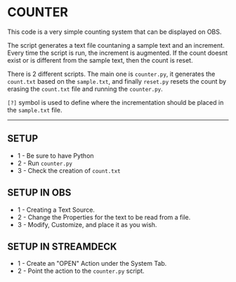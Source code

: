 # COUNTER

This code is a very simple counting system that can be displayed on OBS.

The script generates a text file countaning a sample text and an increment. Every time the script is run, the increment is augmented. 
If the count doesnt exist or is different from the sample text, then the count is reset. 

There is 2 different scripts. The main one is ``` counter.py ```, it generates the ``` count.txt ``` based on the ``` sample.txt ```, and finally ``` reset.py ``` resets the count by erasing the ``` count.txt ``` file and running the ``` counter.py ```. 

``` [?] ``` symbol is used to define where the incrementation should be placed in the ``` sample.txt ``` file. 

---

## SETUP 

- 1 - Be sure to have Python
- 2 - Run ``` counter.py ```
- 3 - Check the creation of ``` count.txt ```

## SETUP IN OBS 

- 1 - Creating a Text Source.
- 2 - Change the Properties for the text to be read from a file. 
- 3 - Modify, Customize, and place it as you wish. 

## SETUP IN STREAMDECK 

- 1 - Create an "OPEN" Action under the System Tab. 
- 2 - Point the action to the ``` counter.py ``` script.